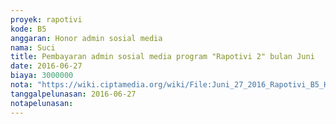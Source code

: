 ```yaml
---
proyek: rapotivi
kode: B5
anggaran: Honor admin sosial media
nama: Suci
title: Pembayaran admin sosial media program "Rapotivi 2" bulan Juni
date: 2016-06-27
biaya: 3000000
nota: "https://wiki.ciptamedia.org/wiki/File:Juni_27_2016_Rapotivi_B5_Honor_staf_admin_sosial_media_a.n_Wisnu_Prasetya.jpg"
tanggalpelunasan: 2016-06-27
notapelunasan:
---
```


